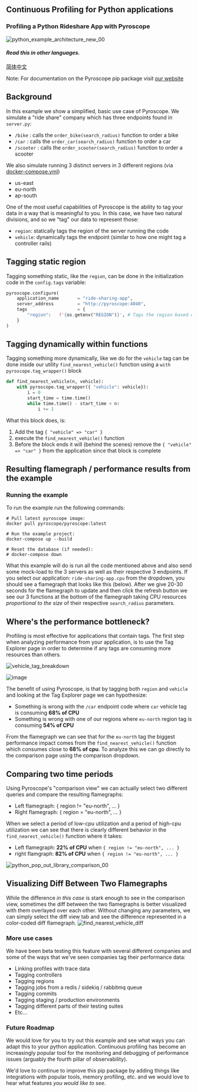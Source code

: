 ## Continuous Profiling for Python applications

### Profiling a Python Rideshare App with Pyroscope

![python_example_architecture_new_00](https://user-images.githubusercontent.com/23323466/173369382-267af200-6126-4bd0-8607-a933e8400dbb.gif)

#### _Read this in other languages._

<kbd>[简体中文](README_zh.md)</kbd>

Note: For documentation on the Pyroscope pip package visit [our website](https://pyroscope.io/docs/python/)

## Background

In this example we show a simplified, basic use case of Pyroscope. We simulate a "ride share" company which has three endpoints found in `server.py`:

- `/bike`    : calls the `order_bike(search_radius)` function to order a bike
- `/car`     : calls the `order_car(search_radius)` function to order a car
- `/scooter` : calls the `order_scooter(search_radius)` function to order a scooter

We also simulate running 3 distinct servers in 3 different regions (via [docker-compose.yml](https://github.com/pyroscope-io/pyroscope/blob/main/examples/python/docker-compose.yml))

- us-east
- eu-north
- ap-south

One of the most useful capabilities of Pyroscope is the ability to tag your data in a way that is meaningful to you. In this case, we have two natural divisions, and so we "tag" our data to represent those:

- `region`: statically tags the region of the server running the code
- `vehicle`: dynamically tags the endpoint (similar to how one might tag a controller rails)

## Tagging static region

Tagging something static, like the `region`, can be done in the initialization code in the `config.tags` variable:

```python
pyroscope.configure(
    application_name       = "ride-sharing-app",
    server_address         = "http://pyroscope:4040",
    tags                   = {
        "region":   f'{os.getenv("REGION")}', # Tags the region based off the environment variable
    }
)
```

## Tagging dynamically within functions

Tagging something more dynamically, like we do for the `vehicle` tag can be done inside our utility `find_nearest_vehicle()` function using a `with pyroscope.tag_wrapper()` block

```python
def find_nearest_vehicle(n, vehicle):
    with pyroscope.tag_wrapper({ "vehicle": vehicle}):
        i = 0
        start_time = time.time()
        while time.time() - start_time < n:
            i += 1
```

What this block does, is:

1. Add the tag `{ "vehicle" => "car" }`
2. execute the `find_nearest_vehicle()` function
3. Before the block ends it will (behind the scenes) remove the `{ "vehicle" => "car" }` from the application since that block is complete

## Resulting flamegraph / performance results from the example

### Running the example

To run the example run the following commands:

```shell
# Pull latest pyroscope image:
docker pull pyroscope/pyroscope:latest

# Run the example project:
docker-compose up --build

# Reset the database (if needed):
# docker-compose down
```

What this example will do is run all the code mentioned above and also send some mock-load to the 3 servers as well as their respective 3 endpoints. If you select our application: `ride-sharing-app.cpu` from the dropdown, you should see a flamegraph that looks like this (below). After we give 20-30 seconds for the flamegraph to update and then click the refresh button we see our 3 functions at the bottom of the flamegraph taking CPU resources _proportional to the size_ of their respective `search_radius` parameters.

## Where's the performance bottleneck?

Profiling is most effective for applications that contain tags. The first step when analyzing performance from your application, is to use the Tag Explorer page in order to determine if any tags are consuming more resources than others.

![vehicle_tag_breakdown](https://user-images.githubusercontent.com/23323466/191306637-a601f463-a247-4588-a285-639424a08b87.png)

![image](https://user-images.githubusercontent.com/23323466/191319887-8fff2605-dc74-48ba-b0b7-918e3c95ed91.png)

The benefit of using Pyroscope, is that by tagging both `region` and `vehicle` and looking at the Tag Explorer page we can hypothesize:

- Something is wrong with the `/car` endpoint code where `car` vehicle tag is consuming **68% of CPU**
- Something is wrong with one of our regions where `eu-north` region tag is consuming **54% of CPU**

From the flamegraph we can see that for the `eu-north` tag the biggest performance impact comes from the `find_nearest_vehicle()` function which consumes close to **68% of cpu**. To analyze this we can go directly to the comparison page using the comparison dropdown.

## Comparing two time periods

Using Pyroscope's "comparison view" we can actually select two different queries and compare the resulting flamegraphs:
- Left flamegraph: { region != "eu-north", ... }
- Right flamegraph: { region = "eu-north", ... }

When we select a period of low-cpu utilization and a period of high-cpu utilization we can see that there is clearly different behavior in the `find_nearest_vehicle()` function where it takes:
- Left flamegraph: **22% of CPU** when `{ region != "eu-north", ... }`
- right flamgraph: **82% of CPU** when `{ region != "eu-north", ... }`

![python_pop_out_library_comparison_00](https://user-images.githubusercontent.com/23323466/191374975-d374db02-4cb1-48d5-bc1a-6194193a9f09.png)

## Visualizing Diff Between Two Flamegraphs

While the difference _in this case_ is stark enough to see in the comparison view, sometimes the diff between the two flamegraphs is better visualized with them overlayed over each other. Without changing any parameters, we can simply select the diff view tab and see the difference represented in a color-coded diff flamegraph.
![find_nearest_vehicle_diff](https://user-images.githubusercontent.com/23323466/191320888-b49eb7de-06d5-4e6b-b9ac-198d7c9e2fcf.png)


### More use cases

We have been beta testing this feature with several different companies and some of the ways that we've seen companies tag their performance data:
- Linking profiles with trace data
- Tagging controllers
- Tagging regions
- Tagging jobs from a redis / sidekiq / rabbitmq queue
- Tagging commits
- Tagging staging / production environments
- Tagging different parts of their testing suites
- Etc...

### Future Roadmap

We would love for you to try out this example and see what ways you can adapt this to your python application. Continuous profiling has become an increasingly popular tool for the monitoring and debugging of performance issues (arguably the fourth pillar of observability).

We'd love to continue to improve this pip package by adding things like integrations with popular tools, memory profiling, etc. and we would love to hear what features _you would like to see_.
